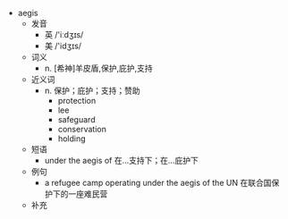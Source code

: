 - aegis
  - 发音
    - 英 /'iːdʒɪs/
    - 美 /'idʒɪs/
  - 词义
    - n. [希神]羊皮盾,保护,庇护,支持
  - 近义词
    - n. 保护；庇护；支持；赞助
      - protection
      - lee
      - safeguard
      - conservation
      - holding
  - 短语
    - under the aegis of 在…支持下；在…庇护下
  - 例句
    - a refugee camp operating under the aegis of the UN 在联合国保护下的一座难民营
  - 补充